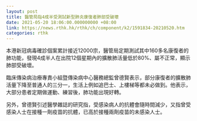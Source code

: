 ```yaml
---
layout: post
title: 醫管局指4成半受測試新型肺炎康復者肺部受破壞
date: 2021-05-20 18:06:00.000000000 +08:00
link: https://news.rthk.hk/rthk/ch/component/k2/1591834-20210520.htm
categories: rthk
---
```


本港新冠病毒確診個案累計接近12000宗，醫管局定期測試其中160多名康復者的肺功能，發現4成半人在出院12個星期內的擴散肺活量低於80%、屬不正常，顯示肺部受破壞。

臨床傳染病治療專責小組暨傳染病中心醫務總監曾德賢表示，部分康復者的擴散肺活量下降至普通人的三分一，生活上例如追巴士、上樓梯等都未必做到。他表示，大部分患者定期做運動、練習後，肺功能出現好轉。

另外，曾德賢引述醫學雜誌的研究指，受感染病人的抗體會隨時間減少，又指曾受感染人士在接種一劑疫苗的抗體，已高於接種兩劑疫苗的未感染人士。
